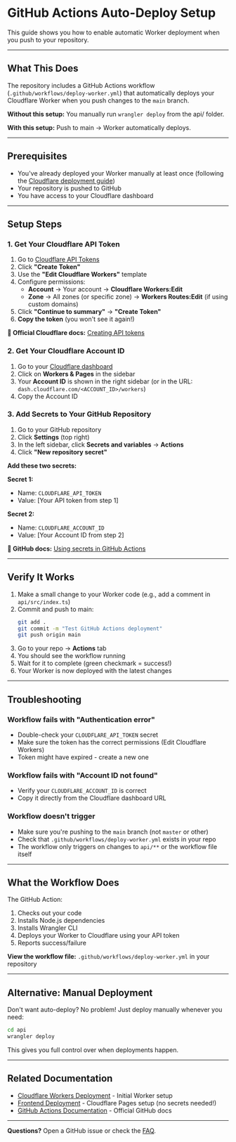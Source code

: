# GitHub Actions Auto-Deploy Setup

This guide shows you how to enable automatic Worker deployment when you push to your repository.

---

## What This Does

The repository includes a GitHub Actions workflow (`.github/workflows/deploy-worker.yml`) that automatically deploys your Cloudflare Worker when you push changes to the `main` branch.

**Without this setup:** You manually run `wrangler deploy` from the api/ folder.

**With this setup:** Push to main → Worker automatically deploys.

---

## Prerequisites

- You've already deployed your Worker manually at least once (following the [Cloudflare deployment guide](cloudflare.md))
- Your repository is pushed to GitHub
- You have access to your Cloudflare dashboard

---

## Setup Steps

### 1. Get Your Cloudflare API Token

1. Go to [Cloudflare API Tokens](https://dash.cloudflare.com/profile/api-tokens)
2. Click **"Create Token"**
3. Use the **"Edit Cloudflare Workers"** template
4. Configure permissions:
   - **Account** → Your account → **Cloudflare Workers:Edit**
   - **Zone** → All zones (or specific zone) → **Workers Routes:Edit** (if using custom domains)
5. Click **"Continue to summary"** → **"Create Token"**
6. **Copy the token** (you won't see it again!)

**📖 Official Cloudflare docs:** [Creating API tokens](https://developers.cloudflare.com/fundamentals/api/get-started/create-token/)

### 2. Get Your Cloudflare Account ID

1. Go to your [Cloudflare dashboard](https://dash.cloudflare.com/)
2. Click on **Workers & Pages** in the sidebar
3. Your **Account ID** is shown in the right sidebar (or in the URL: `dash.cloudflare.com/<ACCOUNT_ID>/workers`)
4. Copy the Account ID

### 3. Add Secrets to Your GitHub Repository

1. Go to your GitHub repository
2. Click **Settings** (top right)
3. In the left sidebar, click **Secrets and variables** → **Actions**
4. Click **"New repository secret"**

**Add these two secrets:**

**Secret 1:**
- Name: `CLOUDFLARE_API_TOKEN`
- Value: [Your API token from step 1]

**Secret 2:**
- Name: `CLOUDFLARE_ACCOUNT_ID`
- Value: [Your Account ID from step 2]

**📖 GitHub docs:** [Using secrets in GitHub Actions](https://docs.github.com/en/actions/security-guides/using-secrets-in-github-actions)

---

## Verify It Works

1. Make a small change to your Worker code (e.g., add a comment in `api/src/index.ts`)
2. Commit and push to main:
   ```bash
   git add .
   git commit -m "Test GitHub Actions deployment"
   git push origin main
   ```
3. Go to your repo → **Actions** tab
4. You should see the workflow running
5. Wait for it to complete (green checkmark = success!)
6. Your Worker is now deployed with the latest changes

---

## Troubleshooting

### Workflow fails with "Authentication error"
- Double-check your `CLOUDFLARE_API_TOKEN` secret
- Make sure the token has the correct permissions (Edit Cloudflare Workers)
- Token might have expired - create a new one

### Workflow fails with "Account ID not found"
- Verify your `CLOUDFLARE_ACCOUNT_ID` is correct
- Copy it directly from the Cloudflare dashboard URL

### Workflow doesn't trigger
- Make sure you're pushing to the `main` branch (not `master` or other)
- Check that `.github/workflows/deploy-worker.yml` exists in your repo
- The workflow only triggers on changes to `api/**` or the workflow file itself

---

## What the Workflow Does

The GitHub Action:
1. Checks out your code
2. Installs Node.js dependencies
3. Installs Wrangler CLI
4. Deploys your Worker to Cloudflare using your API token
5. Reports success/failure

**View the workflow file:** `.github/workflows/deploy-worker.yml` in your repository

---

## Alternative: Manual Deployment

Don't want auto-deploy? No problem! Just deploy manually whenever you need:

```bash
cd api
wrangler deploy
```

This gives you full control over when deployments happen.

---

## Related Documentation

- [Cloudflare Workers Deployment](cloudflare.md) - Initial Worker setup
- [Frontend Deployment](frontend-deploy.md) - Cloudflare Pages setup (no secrets needed!)
- [GitHub Actions Documentation](https://docs.github.com/en/actions) - Official GitHub docs

---

**Questions?** Open a GitHub issue or check the [FAQ](../information/faq.md).

